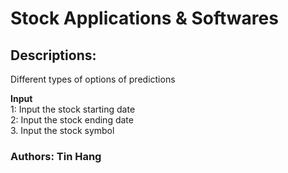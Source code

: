 # Stock Applications & Softwares  

## Descriptions:
Different types of options of predictions

__Input__  
1: Input the stock starting date  
2: Input the stock ending date  
3. Input the stock symbol  



### Authors: Tin Hang
